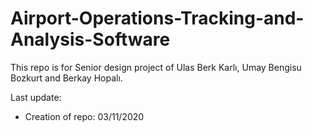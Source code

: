 # Airport-Operations-Tracking-and-Analysis-Software
This repo is for Senior design project of Ulas Berk Karlı, Umay Bengisu Bozkurt and Berkay Hopalı.

Last update:
- Creation of repo: 03/11/2020
